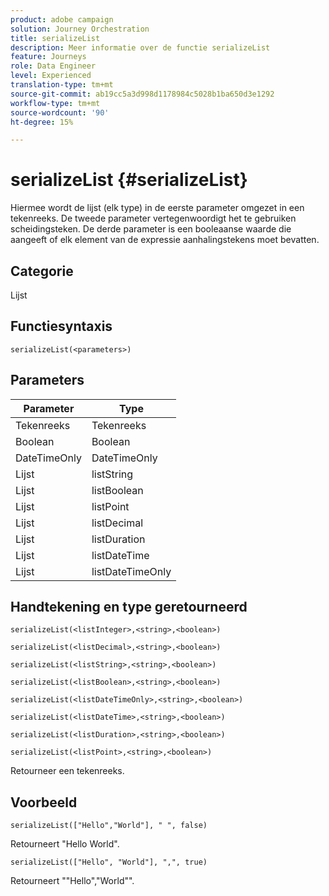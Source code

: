 ```yaml
---
product: adobe campaign
solution: Journey Orchestration
title: serializeList
description: Meer informatie over de functie serializeList
feature: Journeys
role: Data Engineer
level: Experienced
translation-type: tm+mt
source-git-commit: ab19cc5a3d998d1178984c5028b1ba650d3e1292
workflow-type: tm+mt
source-wordcount: '90'
ht-degree: 15%

---
```



# serializeList {#serializeList}

Hiermee wordt de lijst (elk type) in de eerste parameter omgezet in een tekenreeks. De tweede parameter vertegenwoordigt het te gebruiken scheidingsteken. De derde parameter is een booleaanse waarde die aangeeft of elk element van de expressie aanhalingstekens moet bevatten.

## Categorie

Lijst

## Functiesyntaxis

`serializeList(<parameters>)`

## Parameters

| Parameter | Type |
|-----------|------------------|
| Tekenreeks | Tekenreeks |
| Boolean | Boolean |
| DateTimeOnly | DateTimeOnly |
| Lijst | listString |
| Lijst | listBoolean |
| Lijst | listPoint |
| Lijst | listDecimal |
| Lijst | listDuration |
| Lijst | listDateTime |
| Lijst | listDateTimeOnly |

## Handtekening en type geretourneerd

`serializeList(<listInteger>,<string>,<boolean>)`

`serializeList(<listDecimal>,<string>,<boolean>)`

`serializeList(<listString>,<string>,<boolean>)`

`serializeList(<listBoolean>,<string>,<boolean>)`

`serializeList(<listDateTimeOnly>,<string>,<boolean>)`

`serializeList(<listDateTime>,<string>,<boolean>)`

`serializeList(<listDuration>,<string>,<boolean>)`

`serializeList(<listPoint>,<string>,<boolean>)`

Retourneer een tekenreeks.

## Voorbeeld

`serializeList(["Hello","World"], " ", false)`

Retourneert &quot;Hello World&quot;.

`serializeList(["Hello", "World"], ",", true)`

Retourneert &quot;&quot;Hello&quot;,&quot;World&quot;&quot;.
